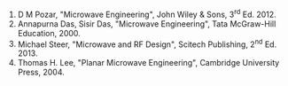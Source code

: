 1. D M Pozar, "Microwave Engineering", John Wiley & Sons, 3<sup>rd</sup> Ed. 2012.  
2. Annapurna Das, Sisir Das, "Microwave Engineering", Tata McGraw-Hill Education, 2000.  
3. Michael Steer, "Microwave and RF Design", Scitech Publishing, 2<sup>nd</sup> Ed. 2013. 
4. Thomas H. Lee, "Planar Microwave Engineering", Cambridge University Press, 2004.  
